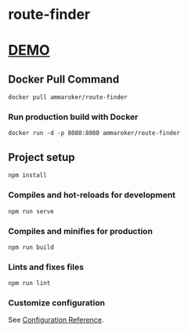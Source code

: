 # route-finder

# [DEMO](https://route-finder-demo.herokuapp.com/)

## Docker Pull Command
```
docker pull ammaroker/route-finder
```

### Run production build with Docker
```
docker run -d -p 8080:8080 ammaroker/route-finder
```

## Project setup
```
npm install
```

### Compiles and hot-reloads for development
```
npm run serve
```

### Compiles and minifies for production
```
npm run build
```

### Lints and fixes files
```
npm run lint
```


### Customize configuration
See [Configuration Reference](https://cli.vuejs.org/config/).
